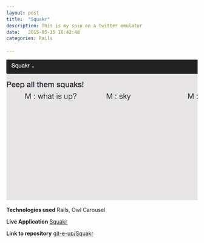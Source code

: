 ```yaml
---
layout: post
title:  "Squakr"
description: This is my spin on a twitter emulator
date:   2015-05-15 16:42:48
categories: Rails

---
```


<img src= "/img/squakr.gif" alt= 'BarCrawlApp image'>

**Technologies used**
Rails, Owl Carousel

**Live Application**
<a href="https://squakr.herokuapp.com/" target="_blank">Squakr</a>

**Link to repository**
<a href="https://github.com/git-e-up/Squakr" target="_blank">git-e-up/Squakr</a>

